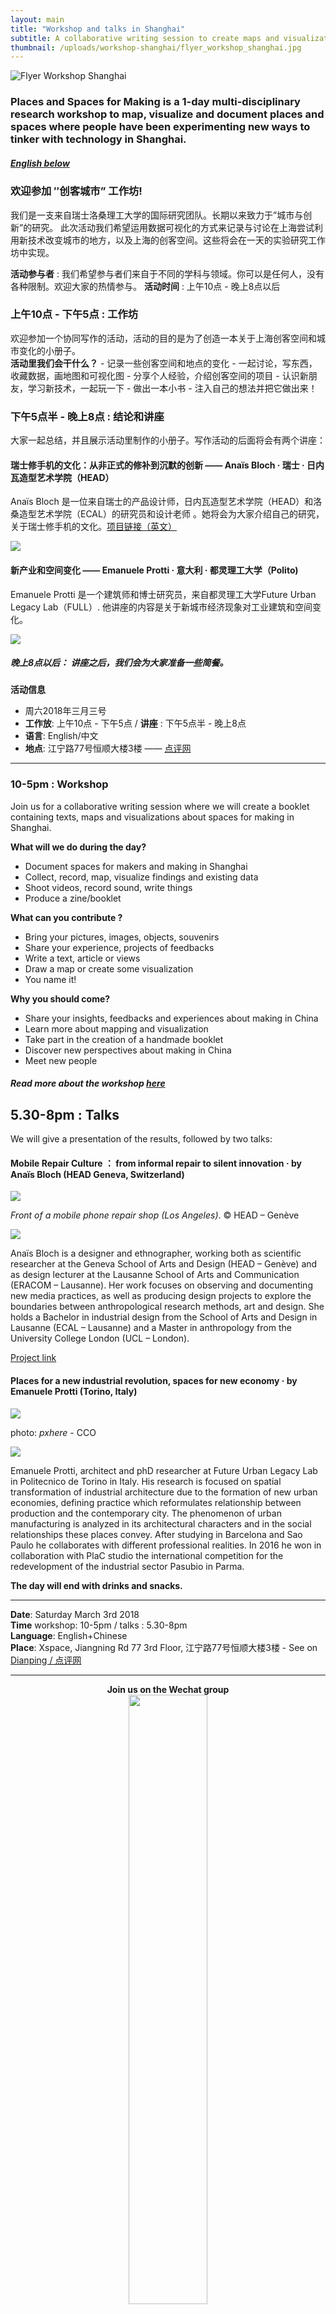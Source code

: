 ```yaml
---
layout: main
title: "Workshop and talks in Shanghai"
subtitle: A collaborative writing session to create maps and visualization of spaces for making in Shanghai
thumbnail: /uploads/workshop-shanghai/flyer_workshop_shanghai.jpg
---
```


![Flyer Workshop Shanghai](/uploads/workshop-shanghai/flyer_workshop_shanghai.jpg)


### Places and Spaces for Making is a 1-day multi-disciplinary research workshop to map, visualize and document places and spaces where people have been experimenting new ways to tinker with technology in Shanghai.

##### [English below](#english)

### 欢迎参加 ″创客城市” 工作坊!
我们是一支来自瑞士洛桑理工大学的国际研究团队。长期以来致力于”城市与创新”的研究。 此次活动我们希望运用数据可视化的方式来记录与讨论在上海尝试利用新技术改变城市的地方，以及上海的创客空间。这些将会在一天的实验研究工作坊中实现。


**活动参与者** :  我们希望参与者们来自于不同的学科与领域。你可以是任何人，没有各种限制。欢迎大家的热情参与。
**活动时间** :      上午10点 - 晚上8点以后

### 上午10点 - 下午5点 : 工作坊

欢迎参加一个协同写作的活动，活动的目的是为了创造一本关于上海创客空间和城市变化的小册子。  
**活动里我们会干什么？** - 记录一些创客空间和地点的变化 - 一起讨论，写东西，收藏数据，画地图和可视化图 - 分享个人经验，介绍创客空间的项目 - 认识新朋友，学习新技术，一起玩一下 - 做出一本小书 - 注入自己的想法并把它做出来！

### 下午5点半 - 晚上8点 : 结论和讲座
大家一起总结，并且展示活动里制作的小册子。写作活动的后面将会有两个讲座：

#### 瑞士修手机的文化：从非正式的修补到沉默的创新 —— Anaïs Bloch · 瑞士 · 日内瓦造型艺术学院（HEAD）
Anaïs Bloch 是一位来自瑞士的产品设计师，日内瓦造型艺术学院（HEAD）和洛桑造型艺术学院（ECAL）的研究员和设计老师 。她将会为大家介绍自己的研究，关于瑞士修手机的文化。[项目链接（英文）](https://www.hesge.ch/head/en/project/mobile-repair-cultures-informal-repair-silent-innovation-smartphone-case)

![](/uploads/workshop-shanghai/head-mobilerepair.jpg)

#### 新产业和空间变化 —— Emanuele Protti · 意大利 · 都灵理工大学（Polito)

Emanuele Protti 是一个建筑师和博士研究员，来自都灵理工大学Future Urban Legacy Lab（FULL）. 他讲座的内容是关于新城市经济现象对工业建筑和空间变化。

![](/uploads/workshop-shanghai/urban_warehouse_factory_building_industrial_industry_structure_space-1170735.jpg)

##### 晚上8点以后： 讲座之后，我们会为大家准备一些简餐。

**活动信息**

* 周六2018年三月三号
* **工作放**: 上午10点 - 下午5点 / **讲座** : 下午5点半 - 晚上8点
* **语言**: English/中文
* **地点**:  江宁路77号恒顺大楼3楼 —— [点评网](http://www.dianping.com/shop/69177919)  

---

<div id="english"></div>

### 10-5pm : Workshop

Join us for a collaborative writing session where we will create a booklet containing texts, maps and visualizations about spaces for making in Shanghai.


**What will we do during the day?**
- Document spaces for makers and making in Shanghai
- Collect, record, map, visualize findings and existing data
- Shoot videos, record sound, write things
- Produce a zine/booklet

**What can you contribute ?**
- Bring your pictures, images, objects, souvenirs
- Share your experience, projects of feedbacks
- Write a text, article or views  
- Draw a map or create some visualization
- You name it!

**Why you should come?**
- Share your insights, feedbacks and experiences about making in China
- Learn more about mapping and visualization
- Take part in the creation of a handmade booklet
- Discover new perspectives about making in China
- Meet new people

##### Read more about the workshop [here](/2018/01/call-workshop/)

## 5.30-8pm : Talks

We will give a presentation of the results, followed by two talks:

#### Mobile Repair Culture ： from informal repair to silent innovation · by Anaïs Bloch (HEAD Geneva, Switzerland)

![](/uploads/workshop-shanghai/head-mobilerepair.jpg)

*Front of a mobile phone repair shop (Los Angeles)*. © HEAD – Genève

![](/uploads/workshop-shanghai/headshots/anais.png)

Anaïs Bloch is a designer and ethnographer, working both as scientific researcher at the Geneva School of Arts and Design (HEAD – Genève) and as design lecturer at the Lausanne School of Arts and Communication (ERACOM – Lausanne). Her work focuses on observing and documenting new media practices, as well as producing design projects to explore the boundaries between anthropological research methods, art and design. She holds a Bachelor in industrial design from the School of Arts and Design in Lausanne (ECAL – Lausanne) and a Master in anthropology from the University College London (UCL – London).

[Project link](https://www.hesge.ch/head/en/project/mobile-repair-cultures-informal-repair-silent-innovation-smartphone-case)

#### Places for a new industrial revolution, spaces for new economy · by Emanuele Protti (Torino, Italy)

![](/uploads/workshop-shanghai/urban_warehouse_factory_building_industrial_industry_structure_space-1170735.jpg)

photo: *pxhere* - CCO

![](/uploads/workshop-shanghai/headshots/emanuele.png)

Emanuele Protti, architect and phD researcher at Future Urban Legacy Lab in Politecnico de Torino in Italy. His research is focused on spatial transformation of industrial architecture due to the formation of new urban economies, defining practice which reformulates relationship between production and the contemporary city. The phenomenon of urban manufacturing is analyzed in its architectural characters and in the social relationships these places convey. After studying in Barcelona and Sao Paulo he collaborates with different professional realities. In 2016 he won in collaboration with PlaC studio the international competition for the redevelopment of the industrial sector Pasubio in Parma.


**The day will end with drinks and snacks.**


---


**Date**: Saturday March 3rd 2018  
**Time** workshop: 10-5pm / talks : 5.30-8pm  
**Language**: English+Chinese  
**Place**: Xspace, Jiangning Rd 77 3rd Floor, 江宁路77号恒顺大楼3楼 - See on [Dianping / 点评网](http://www.dianping.com/shop/69177919)


---

<p style="text-align:center">
  <b>Join us on the Wechat group</b>
  <br>
  <img style="width:50%" src="/uploads/workshop-shanghai/qr-workshop-shanghai.png" />
</p>


---

This workshop is part of a larger research initiative at the [Institute of Area and Global Studies](https://cdh.epfl.ch/Area-and-Global-Studies) at EPFL in Switzerland and supported by the National Swiss Fund for research. A similar workshop is held in Shenzhen the week after.

Made possible with the support of :

![](/uploads/workshop-shanghai/SWX_Logos_140722_Nha_v2_China.png)  
[]![](/uploads/workshop-shanghai/logo_XSPACE_白底.jpg)](http://xincafe.cn/)
